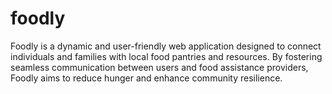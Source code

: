 # foodly
Foodly is a dynamic and user-friendly web application designed to connect individuals and families with local food pantries and resources. By fostering seamless communication between users and food assistance providers, Foodly aims to reduce hunger and enhance community resilience.
